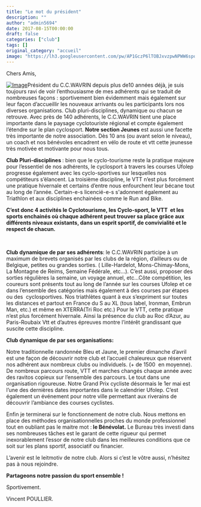 ```yaml
---
title: "Le mot du président"
description: ""
author: "admin5694"
date: 2017-08-15T00:00:00
draft: false
categories: ["club"]
tags: []
original_category: "accueil"
image: "https://lh3.googleusercontent.com/pw/AP1GczP6lTOBJxvzpwNPWW6spoxWQkg0wdRkTeUeBM4fXdHoLLbfTFwpbyHQMQt3jWiEjII6noP0p6BxLbZm-oJ7E9p3JaJLnKPdj-NdBxOOlTtZ08uOtKiRDHC9UML1GHzxyz1HZpZwjiI6nYRHQO1zBWOHug=w1260-h945-s-no-gm?authuser=0"
---
```


Chers Amis,

[![Image](https://lh3.googleusercontent.com/pw/AP1GczP6lTOBJxvzpwNPWW6spoxWQkg0wdRkTeUeBM4fXdHoLLbfTFwpbyHQMQt3jWiEjII6noP0p6BxLbZm-oJ7E9p3JaJLnKPdj-NdBxOOlTtZ08uOtKiRDHC9UML1GHzxyz1HZpZwjiI6nYRHQO1zBWOHug=w1260-h945-s-no-gm?authuser=0)](https://lh3.googleusercontent.com/pw/AP1GczP6lTOBJxvzpwNPWW6spoxWQkg0wdRkTeUeBM4fXdHoLLbfTFwpbyHQMQt3jWiEjII6noP0p6BxLbZm-oJ7E9p3JaJLnKPdj-NdBxOOlTtZ08uOtKiRDHC9UML1GHzxyz1HZpZwjiI6nYRHQO1zBWOHug=w1260-h945-s-no-gm?authuser=0)Président du C.C.WAVRIN depuis plus de10 années déjà, je suis toujours ravi de voir l’enthousiasme de mes adhérents qui se traduit de nombreuses façons&nbsp;: sportivement bien évidemment mais également sur leur façon d’accueillir les nouveaux arrivants ou les participants lors nos diverses organisations. Club pluri-disciplines, dynamique ou chacun se retrouve. Avec près de 140 adhérents, le C.C.WAVRIN tient une place importante dans le paysage cyclotouriste régional et compte également l’étendre sur le plan cyclosport. **Notre section Jeunes** est aussi une facette très importante de notre association. Dès 10 ans (ou avant selon le niveau), un coach et nos bénévoles encadrent en vélo de route et vtt cette jeunesse très motivée et motivante pour nous tous.&nbsp;

**Club Pluri-disciplines&nbsp;**: bien que le cyclo-tourisme reste la pratique majeure pour l’essentiel de nos adhérents, le cyclosport à travers les courses Ufolep progresse également avec les cyclo-sportives sur lesquelles nos compétiteurs s’élancent. La troisième discipline, le VTT n’est plus forcément une pratique hivernale et certains d’entre nous enfourchent leur bécane tout au long de l’année. Certain-e-s licencié-e-s s'adonnent également au Triathlon et aux disciplines enchainées comme le Run and Bike.&nbsp;

**C’est donc 4 activités le Cyclotourisme, les Cyclo-sport, le VTT&nbsp; et les sports enchainés où chaque adhérent peut trouver sa place grâce aux différents niveaux existants, dans un esprit sportif, de convivialité et le respect de chacun.&nbsp;**

&nbsp;

**Club dynamique&nbsp;de par ses adhérents**: le C.C.WAVRIN participe à un maximum de brevets organisés par les clubs de la région, d’ailleurs ou de Belgique, petites ou grandes sorties. ( Lille-Hardelot, Mons-Chimay-Mons, La Montagne de Reims, Semaine Fédérale, etc…). C’est aussi, proposer des sorties régulières la semaine, un voyage annuel, etc…Côte compétition, les coureurs sont présents tout au long de l’année sur les courses Ufolep et ce dans l’ensemble des catégories mais également à des courses par étapes ou des&nbsp; cyclosportives. Nos triathlètes quant à eux s’expriment sur toutes les distances et partout en France du S au XL (tous label, Ironman, Embrun Man, etc.) et même en XTERRA(Tri Roc etc.) Pour le VTT, cette pratique n’est plus forcément hivernale. Ainsi la présence du club au Roc d’Azur, au Paris-Roubaix Vtt et d’autres épreuves montre l’intérêt grandissant que suscite cette discipline.

**Club dynamique&nbsp;de par ses organisations:**

Notre traditionnelle randonnée Bleu et Jaune, le premier dimanche d’avril est une façon de découvrir notre club et l’accueil chaleureux que réservent nos adhérent aux nombreux clubs ou individuels. (+ de 1500 &nbsp;en moyenne). De nombreux parcours route, VTT et marches changés chaque année avec des ravitos copieux sur l’ensemble des parcours. Le tout dans une organisation rigoureuse.
Notre Grand Prix cycliste désormais le 1er mai&nbsp;est l’une des dernières dates importantes dans le calendrier Ufolep. C’est également un événement pour notre ville permettant aux riverains de découvrir l’ambiance des courses cyclistes.

Enfin je terminerai sur le fonctionnement de notre club. Nous mettons en place des méthodes organisationnelles proches du monde professionnel tout en oubliant pas le maitre mot&nbsp;:**&nbsp;le Bénévolat.**&nbsp;Le Bureau très investi dans ses nombreuses tâches est le garant de cette rigueur qui permet inexorablement l’essor de notre club dans les meilleures conditions que ce soit sur les plans sportif, associatif ou financier.

L’avenir est le leitmotiv de notre club. Alors si c’est le vôtre aussi, n’hésitez pas à nous rejoindre.

**Partageons notre passion du sport ensemble&nbsp;!**

Sportivement.

Vincent POULLIER.